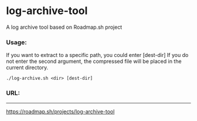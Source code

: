# log-archive-tool
A log archive tool based on Roadmap.sh project

### Usage:
If you want to extract to a specific path, you could enter [dest-dir]
If you do not enter the second argument, the compressed file will be placed in the current directory.
```
./log-archive.sh <dir> [dest-dir]
```


### URL:
---
https://roadmap.sh/projects/log-archive-tool
